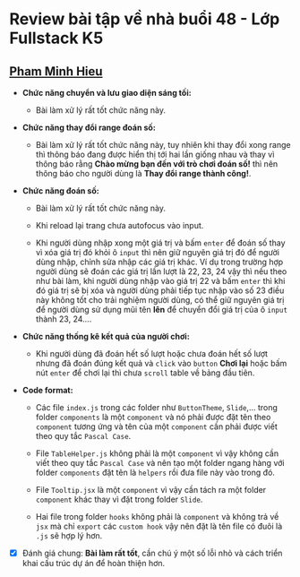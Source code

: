 # Review bài tập về nhà buổi 48 - Lớp Fullstack K5

## [Pham Minh Hieu](https://f8-fullstack-k6.vercel.app/)

- **Chức năng chuyển và lưu giao diện sáng tối:**

  - Bài làm xử lý rất tốt chức năng này.

- **Chức năng thay đổi range đoán số:**

  - Bài làm xử lý rất tốt chức năng này, tuy nhiên khi thay đổi xong range thì thông báo đang được hiển thị tới hai lần giống nhau và thay vì thông báo rằng **Chào mừng bạn đến với trò chơi đoán số!** thì nên thông báo cho người dùng là **Thay đổi range thành công!**.

- **Chức năng đoán số:**

  - Bài làm xử lý rất tốt chức năng này.

  - Khi reload lại trang chưa autofocus vào input.

  - Khi người dùng nhập xong một giá trị và bấm `enter` để đoán số thay vì xóa giá trị đó khỏi ô `input` thì nên giữ nguyên giá trị đó để người dùng nhập, chỉnh sửa nhập các giá trị khác. Ví dụ trong trường hợp người dùng sẽ đoán các giá trị lần lượt là 22, 23, 24 vậy thì nếu theo như bài làm, khi người dùng nhập vào giá trị 22 và bấm `enter` thì khi đó giá trị sẽ bị xóa và người dùng phải tiếp tục nhập vào số 23 điều này không tốt cho trải nghiệm người dùng, có thể giữ nguyên giá trị để người dùng sử dụng mũi tên **lên** để chuyển đổi giá trị của ô `input` thành 23, 24....

- **Chức năng thống kê kết quả của người chơi:**

  - Khi người dùng đã đoán hết số lượt hoặc chưa đoán hết số lượt nhưng đã đoán đúng kết quả và `click` vào `button` **Chơi lại** hoặc bấm nút `enter` để chơi lại thì chưa `scroll` table về bảng đầu tiên.

- **Code format:**

  - Các file `index.js` trong các folder như `ButtonTheme`, `Slide`,... trong folder `components` là một `component` và nó phải được đặt tên theo `component` tương ứng và tên của một `component` cần phải được viết theo quy tắc `Pascal Case`.

  - File `TableHelper.js` không phải là một `component` vì vậy không cần viết theo quy tắc `Pascal Case` và nên tạo một folder ngang hàng với folder `components` đặt tên là `helpers` rồi đưa file này vào trong đó.

  - File `Tooltip.jsx` là một `component` vì vậy cần tách ra một folder `component` khác thay vì đặt trong folder `Slide`.

  - Hai file trong folder `hooks` không phải là `component` và không trả về `jsx` mà chỉ `export` các `custom hook` vậy nên đặt là tên file có đuôi là `.js` sẽ hợp lý hơn.

- [x] Đánh giá chung: **Bài làm rất tốt**, cần chú ý một số lỗi nhỏ và cách triển khai cấu trúc dự án để hoàn thiện hơn.
